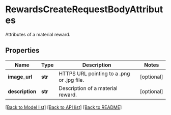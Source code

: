 # RewardsCreateRequestBodyAttributes

Attributes of a material reward.

## Properties
Name | Type | Description | Notes
------------ | ------------- | ------------- | -------------
**image_url** | **str** | HTTPS URL pointing to a .png or .jpg file. | [optional] 
**description** | **str** | Description of a material reward. | [optional] 

[[Back to Model list]](../README.md#documentation-for-models) [[Back to API list]](../README.md#documentation-for-api-endpoints) [[Back to README]](../README.md)


